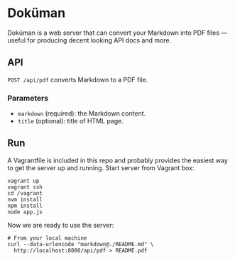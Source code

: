 # Doküman

Doküman is a web server that can convert your Markdown into PDF files
&mdash; useful for producing decent looking API docs and more.

## API

`POST /api/pdf` converts Markdown to a PDF file.

### Parameters

- `markdown` (required): the Markdown content.
- `title` (optional): title of HTML page.

## Run

A Vagrantfile is included in this repo and probably provides the easiest way to get the server up and running.
Start server from Vagrant box:

    vagrant up
    vagrant ssh
    cd /vagrant
    nvm install
    npm install
    node app.js

Now we are ready to use the server:

    # From your local machine
    curl --data-urlencode "markdown@./README.md" \
      http://localhost:8080/api/pdf > README.pdf
